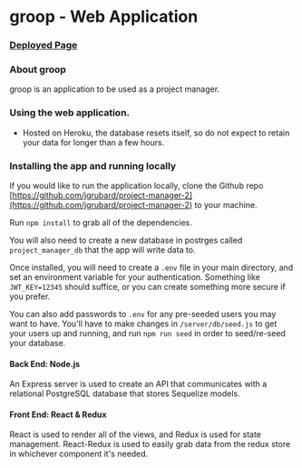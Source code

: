 # groop - Web Application

### [Deployed Page](https://groop-jg.herokuapp.com)

### About groop

groop is an application to be used as a project manager.

### Using the web application.
* Hosted on Heroku, the database resets itself, so do not expect to retain your data for longer than a few hours.

### Installing the app and running locally
If you would like to run the application locally, clone the Github repo [https://github.com/jgrubard/project-manager-2](https://github.com/jgrubard/project-manager-2) to your machine.

Run `npm install` to grab all of the dependencies.

You will also need to create a new database in postrges called `project_manager_db` that the app will write data to.

Once installed, you will need to create a `.env` file in your main directory, and set an environment variable for your authentication. Something like `JWT_KEY=12345` should suffice, or you can create something more secure if you prefer.

You can also add passwords to `.env` for any pre-seeded users you may want to have. You'll have to make changes in `/server/db/seed.js` to get your users up and running, and run `npm run seed` in order to seed/re-seed your database.

#### Back End: Node.js

An Express server is used to create an API that communicates with a relational PostgreSQL database that stores Sequelize models.

#### Front End: React & Redux

React is used to render all of the views, and Redux is used for state management. React-Redux is used to easily grab data from the redux store in whichever component it's needed.